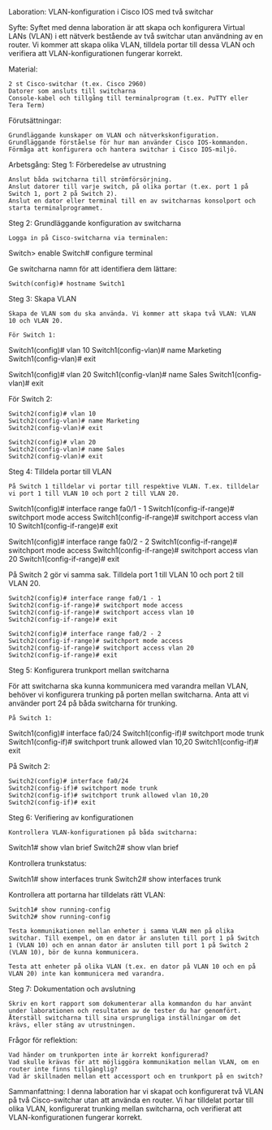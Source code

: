 Laboration: VLAN-konfiguration i Cisco IOS med två switchar

Syfte: Syftet med denna laboration är att skapa och konfigurera Virtual LANs (VLAN) i ett nätverk bestående av två switchar utan användning av en router. Vi kommer att skapa olika VLAN, tilldela portar till dessa VLAN och verifiera att VLAN-konfigurationen fungerar korrekt.

Material:

    2 st Cisco-switchar (t.ex. Cisco 2960)
    Datorer som ansluts till switcharna
    Console-kabel och tillgång till terminalprogram (t.ex. PuTTY eller Tera Term)

Förutsättningar:

    Grundläggande kunskaper om VLAN och nätverkskonfiguration.
    Grundläggande förståelse för hur man använder Cisco IOS-kommandon.
    Förmåga att konfigurera och hantera switchar i Cisco IOS-miljö.

Arbetsgång:
Steg 1: Förberedelse av utrustning

    Anslut båda switcharna till strömförsörjning.
    Anslut datorer till varje switch, på olika portar (t.ex. port 1 på Switch 1, port 2 på Switch 2).
    Anslut en dator eller terminal till en av switcharnas konsolport och starta terminalprogrammet.

Steg 2: Grundläggande konfiguration av switcharna

    Logga in på Cisco-switcharna via terminalen:

Switch> enable
Switch# configure terminal

Ge switcharna namn för att identifiera dem lättare:

    Switch(config)# hostname Switch1

Steg 3: Skapa VLAN

    Skapa de VLAN som du ska använda. Vi kommer att skapa två VLAN: VLAN 10 och VLAN 20.

    För Switch 1:

Switch1(config)# vlan 10
Switch1(config-vlan)# name Marketing
Switch1(config-vlan)# exit

Switch1(config)# vlan 20
Switch1(config-vlan)# name Sales
Switch1(config-vlan)# exit

För Switch 2:

    Switch2(config)# vlan 10
    Switch2(config-vlan)# name Marketing
    Switch2(config-vlan)# exit

    Switch2(config)# vlan 20
    Switch2(config-vlan)# name Sales
    Switch2(config-vlan)# exit

Steg 4: Tilldela portar till VLAN

    På Switch 1 tilldelar vi portar till respektive VLAN. T.ex. tilldelar vi port 1 till VLAN 10 och port 2 till VLAN 20.

Switch1(config)# interface range fa0/1 - 1
Switch1(config-if-range)# switchport mode access
Switch1(config-if-range)# switchport access vlan 10
Switch1(config-if-range)# exit

Switch1(config)# interface range fa0/2 - 2
Switch1(config-if-range)# switchport mode access
Switch1(config-if-range)# switchport access vlan 20
Switch1(config-if-range)# exit

På Switch 2 gör vi samma sak. Tilldela port 1 till VLAN 10 och port 2 till VLAN 20.

    Switch2(config)# interface range fa0/1 - 1
    Switch2(config-if-range)# switchport mode access
    Switch2(config-if-range)# switchport access vlan 10
    Switch2(config-if-range)# exit

    Switch2(config)# interface range fa0/2 - 2
    Switch2(config-if-range)# switchport mode access
    Switch2(config-if-range)# switchport access vlan 20
    Switch2(config-if-range)# exit

Steg 5: Konfigurera trunkport mellan switcharna

För att switcharna ska kunna kommunicera med varandra mellan VLAN, behöver vi konfigurera trunking på porten mellan switcharna. Anta att vi använder port 24 på båda switcharna för trunking.

    På Switch 1:

Switch1(config)# interface fa0/24
Switch1(config-if)# switchport mode trunk
Switch1(config-if)# switchport trunk allowed vlan 10,20
Switch1(config-if)# exit

På Switch 2:

    Switch2(config)# interface fa0/24
    Switch2(config-if)# switchport mode trunk
    Switch2(config-if)# switchport trunk allowed vlan 10,20
    Switch2(config-if)# exit

Steg 6: Verifiering av konfigurationen

    Kontrollera VLAN-konfigurationen på båda switcharna:

Switch1# show vlan brief
Switch2# show vlan brief

Kontrollera trunkstatus:

Switch1# show interfaces trunk
Switch2# show interfaces trunk

Kontrollera att portarna har tilldelats rätt VLAN:

    Switch1# show running-config
    Switch2# show running-config

    Testa kommunikationen mellan enheter i samma VLAN men på olika switchar. Till exempel, om en dator är ansluten till port 1 på Switch 1 (VLAN 10) och en annan dator är ansluten till port 1 på Switch 2 (VLAN 10), bör de kunna kommunicera.

    Testa att enheter på olika VLAN (t.ex. en dator på VLAN 10 och en på VLAN 20) inte kan kommunicera med varandra.

Steg 7: Dokumentation och avslutning

    Skriv en kort rapport som dokumenterar alla kommandon du har använt under laborationen och resultaten av de tester du har genomfört.
    Återställ switcharna till sina ursprungliga inställningar om det krävs, eller stäng av utrustningen.

Frågor för reflektion:

    Vad händer om trunkporten inte är korrekt konfigurerad?
    Vad skulle krävas för att möjliggöra kommunikation mellan VLAN, om en router inte finns tillgänglig?
    Vad är skillnaden mellan ett accessport och en trunkport på en switch?

Sammanfattning: I denna laboration har vi skapat och konfigurerat två VLAN på två Cisco-switchar utan att använda en router. Vi har tilldelat portar till olika VLAN, konfigurerat trunking mellan switcharna, och verifierat att VLAN-konfigurationen fungerar korrekt.
